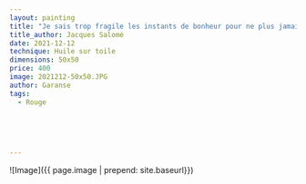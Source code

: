 ```yaml
---
layout: painting
title: "Je sais trop fragile les instants de bonheur pour ne plus jamais les abîmer en regrets."  
title_author: Jacques Salomé     
date: 2021-12-12
technique: Huile sur toile
dimensions: 50x50
price: 400
image: 2021212-50x50.JPG
author: Garanse
tags:
  - Rouge
  
  
  
  
  
---
```

![Image]({{ page.image | prepend: site.baseurl}})

